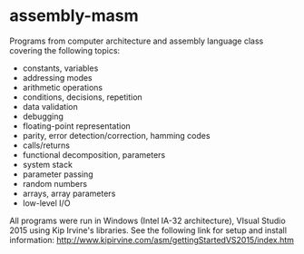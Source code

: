 # assembly-masm
Programs from computer architecture and assembly language class covering the following topics:
- constants, variables
- addressing modes
- arithmetic operations
- conditions, decisions, repetition
- data validation
- debugging
- floating-point representation
- parity, error detection/correction, hamming codes
- calls/returns
- functional decomposition, parameters
- system stack
- parameter passing
- random numbers
- arrays, array parameters
- low-level I/O

All programs were run in Windows (Intel IA-32 architecture), VIsual Studio 2015 using Kip Irvine's libraries.  See the following link for setup and install information:
http://www.kipirvine.com/asm/gettingStartedVS2015/index.htm

